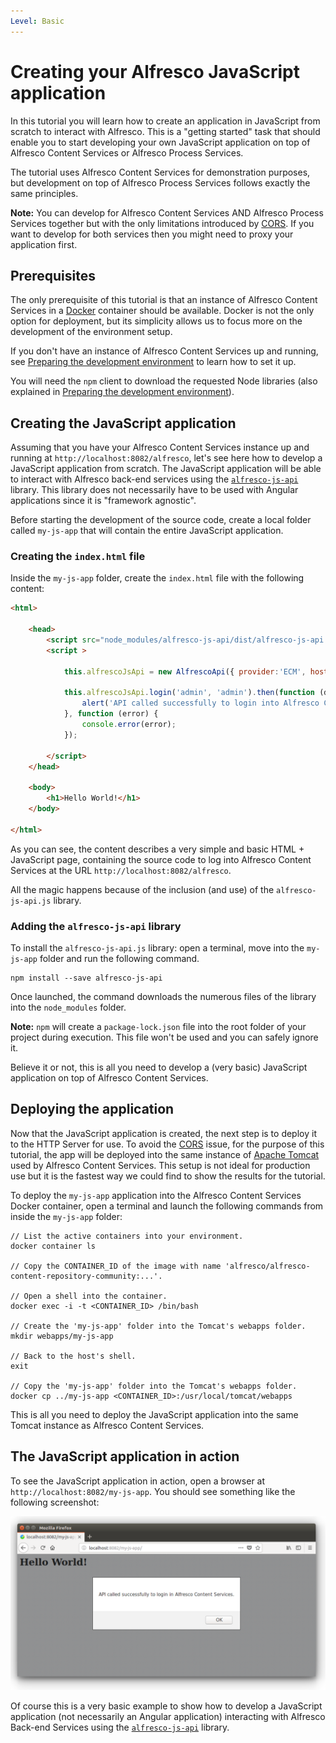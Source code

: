 ```yaml
---
Level: Basic
---
```


# Creating your Alfresco JavaScript application

In this tutorial you will learn how to create an application in JavaScript from scratch to
interact with Alfresco. This is a "getting started" task that should enable you to start
developing your own JavaScript application on top of Alfresco Content Services or Alfresco
Process Services.

The tutorial uses Alfresco Content Services for demonstration purposes, but development on
top of Alfresco Process Services follows exactly the same principles.

**Note:** You can develop for Alfresco Content Services AND Alfresco Process Services together but
with the only limitations introduced by
[CORS](https://en.wikipedia.org/wiki/Cross-origin_resource_sharing). If you want to develop for both
services then you might need to proxy your application first.

## Prerequisites

The only prerequisite of this tutorial is that an instance of Alfresco Content Services in a [Docker](https://www.docker.com/) container should be available. Docker is not the only option for deployment,
but its simplicity allows us to focus more on the development of the environment setup.

If you don't have an instance of Alfresco Content Services up and running, see
[Preparing the development environment](./preparing-the-development-environment.html)
to learn how to set it up.

You will need the `npm` client to download the requested Node libraries (also explained in
[Preparing the development environment](./preparing-the-development-environment.html)).

## Creating the JavaScript application

Assuming that you have your Alfresco Content Services instance up and running at `http://localhost:8082/alfresco`, let's see here how to develop a JavaScript application from scratch.
The JavaScript application will be able to interact with Alfresco back-end services using the
[`alfresco-js-api`](https://github.com/Alfresco/alfresco-js-api) library. This library does not
necessarily have to be used with Angular applications since it is "framework agnostic".

Before starting the development of the source code, create a local folder called `my-js-app`
that will contain the entire JavaScript application.

### Creating the `index.html` file

Inside the `my-js-app` folder, create the `index.html` file with the following content:

```html
<html>

    <head>
        <script src="node_modules/alfresco-js-api/dist/alfresco-js-api.js"></script>
        <script >

            this.alfrescoJsApi = new AlfrescoApi({ provider:'ECM', hostEcm: 'http://localhost:8082/' });

            this.alfrescoJsApi.login('admin', 'admin').then(function (data) {
                alert('API called successfully to login into Alfresco Content Services.');
            }, function (error) {
                console.error(error);
            });

        </script>
    </head>

    <body>
        <h1>Hello World!</h1>
    </body>

</html>
```

As you can see, the content describes a very simple and basic HTML + JavaScript page, containing the source code to log into Alfresco Content Services at the URL `http://localhost:8082/alfresco`.

All the magic happens because of the inclusion (and use) of the `alfresco-js-api.js` library.

### Adding the `alfresco-js-api` library

To install the `alfresco-js-api.js` library: open a terminal, move into the `my-js-app` folder and run the following command.

    npm install --save alfresco-js-api

Once launched, the command downloads the numerous files of the library into the `node_modules` folder.

**Note:** `npm` will create a `package-lock.json` file into the root folder of your project during
execution. This file won't be used and you can safely ignore it.

Believe it or not, this is all you need to develop a (very basic) JavaScript application on top of Alfresco Content Services.

## Deploying the application

Now that the JavaScript application is created, the next step is to deploy it to the HTTP Server for
use. To avoid the [CORS](https://en.wikipedia.org/wiki/Cross-origin_resource_sharing) issue, for the purpose of this tutorial, the app will be deployed into the same instance of
[Apache Tomcat](http://tomcat.apache.org/) used by Alfresco Content Services. This setup is not ideal
for production use but it is the fastest way we could find to show the results for the tutorial.

To deploy the  `my-js-app` application into the Alfresco Content Services Docker container, open a terminal and launch the following commands from inside the `my-js-app` folder:

    // List the active containers into your environment.
    docker container ls

	// Copy the CONTAINER_ID of the image with name 'alfresco/alfresco-content-repository-community:...'.

    // Open a shell into the container.
    docker exec -i -t <CONTAINER_ID> /bin/bash

    // Create the 'my-js-app' folder into the Tomcat's webapps folder.
    mkdir webapps/my-js-app

	// Back to the host's shell.
    exit

	// Copy the 'my-js-app' folder into the Tomcat's webapps folder.
    docker cp ../my-js-app <CONTAINER_ID>:/usr/local/tomcat/webapps

This is all you need to deploy the JavaScript application into the same Tomcat instance as
Alfresco Content Services.

## The JavaScript application in action

To see the JavaScript application in action, open a browser at `http://localhost:8082/my-js-app`.
You should see something like the following screenshot:

![javascript_app_launch](../docassets/images/javascript_app_launch.png)

Of course this is a very basic example to show how to develop a JavaScript application
(not necessarily an Angular application) interacting with Alfresco Back-end Services using
the [`alfresco-js-api`](https://github.com/Alfresco/alfresco-js-api) library.
